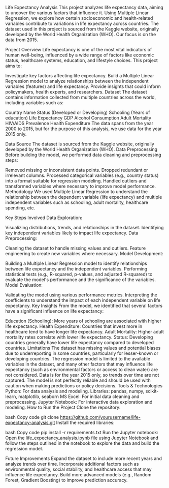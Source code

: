 Life Expectancy Analysis
This project analyzes life expectancy data, aiming to uncover the various factors that influence it. Using Multiple Linear Regression, we explore how certain socioeconomic and health-related variables contribute to variations in life expectancy across countries. The dataset used in this project is sourced from the Kaggle website, originally developed by the World Health Organization (WHO). Our focus is on the data from 2015.

Project Overview
Life expectancy is one of the most vital indicators of human well-being, influenced by a wide range of factors like economic status, healthcare systems, education, and lifestyle choices. This project aims to:

Investigate key factors affecting life expectancy.
Build a Multiple Linear Regression model to analyze relationships between the independent variables (features) and life expectancy.
Provide insights that could inform policymakers, health experts, and researchers.
Dataset
The dataset contains information collected from multiple countries across the world, including variables such as:

Country Name
Status (Developed or Developing)
Schooling (Years of education)
Life Expectancy
GDP
Alcohol Consumption
Adult Mortality
HIV/AIDS Prevalence
Health Expenditure
The data spans from the year 2000 to 2015, but for the purpose of this analysis, we use data for the year 2015 only.

Data Source
The dataset is sourced from the Kaggle website, originally developed by the World Health Organization (WHO).
Data Preprocessing
Before building the model, we performed data cleaning and preprocessing steps:

Removed missing or inconsistent data points.
Dropped redundant or irrelevant columns.
Processed categorical variables (e.g., country status) into a format suitable for regression modeling.
Handled outliers and transformed variables where necessary to improve model performance.
Methodology
We used Multiple Linear Regression to understand the relationship between the dependent variable (life expectancy) and multiple independent variables such as schooling, adult mortality, healthcare spending, etc.

Key Steps Involved
Data Exploration:

Visualizing distributions, trends, and relationships in the dataset.
Identifying key independent variables likely to impact life expectancy.
Data Preprocessing:

Cleaning the dataset to handle missing values and outliers.
Feature engineering to create new variables where necessary.
Model Development:

Building a Multiple Linear Regression model to identify relationships between life expectancy and the independent variables.
Performing statistical tests (e.g., R-squared, p-values, and adjusted R-squared) to evaluate the model's performance and the significance of the variables.
Model Evaluation:

Validating the model using various performance metrics.
Interpreting the coefficients to understand the impact of each independent variable on life expectancy.
Key Insights
From the model, we identified that several factors have a significant influence on life expectancy:

Education (Schooling): More years of schooling are associated with higher life expectancy.
Health Expenditure: Countries that invest more in healthcare tend to have longer life expectancy.
Adult Mortality: Higher adult mortality rates correlate with lower life expectancy.
Status: Developing countries generally have lower life expectancy compared to developed countries.
Limitations
The dataset has missing values and potential biases due to underreporting in some countries, particularly for lesser-known or developing countries.
The regression model is limited to the available variables in the dataset, and many other factors that may influence life expectancy (such as environmental factors or access to clean water) are not considered.
Data is for the year 2015 only, so trends over time are not captured.
The model is not perfectly reliable and should be used with caution when making predictions or policy decisions.
Tools & Technologies
Python: For data analysis and modeling.
Libraries: pandas, numpy, scikit-learn, matplotlib, seaborn
MS Excel: For initial data cleaning and preprocessing.
Jupyter Notebook: For interactive data exploration and modeling.
How to Run the Project
Clone the repository:

bash
Copy code
git clone https://github.com/yourusername/life-expectancy-analysis.git
Install the required libraries:

bash
Copy code
pip install -r requirements.txt
Run the Jupyter notebook: Open the life_expectancy_analysis.ipynb file using Jupyter Notebook and follow the steps outlined in the notebook to explore the data and build the regression model.

Future Improvements
Expand the dataset to include more recent years and analyze trends over time.
Incorporate additional factors such as environmental quality, social stability, and healthcare access that may influence life expectancy.
Build more advanced models (e.g., Random Forest, Gradient Boosting) to improve prediction accuracy.